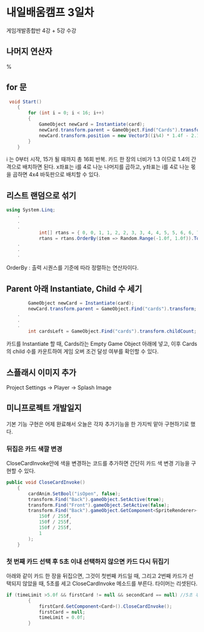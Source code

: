 # 내일배움캠프 3일차
게임개발종합반 4강 + 5강 수강
## 나머지 연산자
%
## for 문
```cs
 void Start()
    {
        for (int i = 0; i < 16; i++)
        {
            GameObject newCard = Instantiate(card);
            newCard.transform.parent = GameObject.Find("Cards").transform;
            newCard.transform.position = new Vector3((i%4) * 1.4f - 2.1f, (i/4) * 1.4f - 3.0f, 0);
        }
    }
```
i 는 0부터 시작, 15가 될 때까지 총 16회 반복.
카드 한 장의 너비가 1.3 이므로 1.4의 간격으로 배치하면 된다.
x좌표는 i를 4로 나눈 나머지를 곱하고, y좌표는 i를 4로 나눈 몫을 곱하면
4x4 바둑판으로 배치할 수 있다.  
## 리스트 랜덤으로 섞기
```cs
using System.Linq;
    .
    .
    .
            int[] rtans = { 0, 0, 1, 1, 2, 2, 3, 3, 4, 4, 5, 5, 6, 6, 7, 7 };
            rtans = rtans.OrderBy(item => Random.Range(-1.0f, 1.0f)).ToArray();
    .
    .
    .
```
OrderBy : 출력 시퀀스를 기준에 따라 정렬하는 연산자이다.
## Parent 아래 Instantiate, Child 수 세기
```cs
        GameObject newCard = Instantiate(card);
        newCard.transform.parent = GameObject.Find("cards").transform;
    .
    .
    .
        int cardsLeft = GameObject.Find("cards").transform.childCount;

```
카드를 Instantiate 할 때, Cards라는 Empty  Game Object 아래에 넣고, 이후  Cards의 child 수를 카운트하여 게임 오버 조건 달성 여부를 확인할 수 있다.

## 스플래시 이미지 추가
Project Settings -> Player -> Splash Image

## 미니프로젝트 개발일지
기본 기능 구현은 어제 완료해서 오늘은 각자 추가기능을 한 가지씩 맡아 구현하기로 했다.
### 뒤집은 카드 색깔 변경
CloseCardInvoke안에 색을 변경하는 코드를 추가하면 간단히 카드 색 변경 기능을 구현할 수 있다.
```cs
public void CloseCardInvoke() 
    {
        cardAnim.SetBool("isOpen", false);
        transform.Find("Back").gameObject.SetActive(true);
        transform.Find("Front").gameObject.SetActive(false);
        transform.Find("Back").gameObject.GetComponent<SpriteRenderer>().color = new Color(
            150f / 255f,
            150f / 255f,
            150f / 255f,
            1
        );
    }
```

### 첫 번째 카드 선택 후 5초 이내 선택하지 않으면 카드 다시 뒤집기
아래와 같이 카드 한 장을 뒤집으면, 그것이 첫번째 카드일 때, 그리고 2번째 카드가 선택되지 않았을 때, 5초를 세고 CloseCardInvoke 메소드를 부른다. 타이머는 리셋된다.
```cs
if (timeLimit >5.0f && firstCard != null && secondCard == null) //5초 후 카드 뒤집기
        {
            firstCard.GetComponent<Card>().CloseCardInvoke();
            firstCard = null;
            timeLimit = 0.0f;
        }
```

